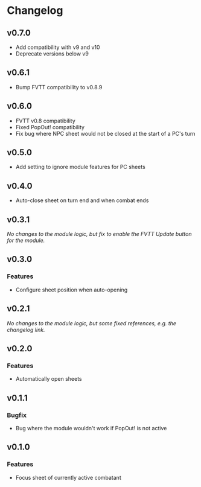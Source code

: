 # Changelog

## v0.7.0

* Add compatibility with v9 and v10
* Deprecate versions below v9

## v0.6.1

* Bump FVTT compatibility to v0.8.9

## v0.6.0

* FVTT v0.8 compatibility
* Fixed PopOut! compatibility
* Fix bug where NPC sheet would not be closed at the start of a PC's turn

## v0.5.0

* Add setting to ignore module features for PC sheets

## v0.4.0

* Auto-close sheet on turn end and when combat ends

## v0.3.1

_No changes to the module logic, but fix to enable the FVTT Update button for the module._

## v0.3.0

### Features

* Configure sheet position when auto-opening

## v0.2.1

_No changes to the module logic, but some fixed references, e.g. the changelog link._

## v0.2.0

### Features

* Automatically open sheets

## v0.1.1

### Bugfix

* Bug where the module wouldn't work if PopOut! is not active

## v0.1.0

### Features

* Focus sheet of currently active combatant

